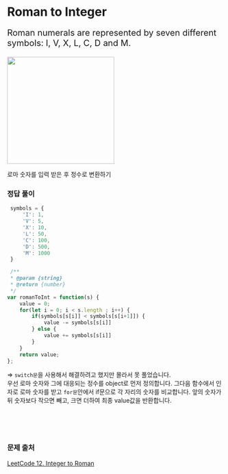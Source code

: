 # Roman to Integer

<p style='font-size: 20px'>Roman numerals are represented by seven different symbols: I, V, X, L, C, D and M.</p>

<img src='https://user-images.githubusercontent.com/92916958/201803781-35e774dc-4fc9-40e6-86fb-42b2e4d667a3.png' style='width: 250px'>

로마 숫자를 입력 받은 후 정수로 변환하기

### 정답 풀이

```javascript
 symbols = {
     'I': 1,
     'V': 5,
     'X': 10,
     'L': 50,
     'C': 100,
     'D': 500,
     'M': 1000
 }

 /**
 * @param {string} 
 * @return {number}
 */
var romanToInt = function(s) {
    value = 0;
    for(let i = 0; i < s.length ; i++) {
        if(symbols[s[i]] < symbols[s[i+1]]) {
            value -= symbols[s[i]]
        } else {
            value += symbols[s[i]]
        }
    }
    return value;
};
```
=> ```switch문```을 사용해서 해결하려고 했지만 몰라서 못 풀었습니다.<br />
우선 로마 숫자와 그에 대응되는 정수를 object로 먼저 정의합니다.
그다음 함수에서 인자로 로마 숫자를 받고 ```for문```안에서 if문으로 
각 자리의 숫자를 비교합니다. 앞의 숫자가 뒤 숫자보다 작으면 빼고, 크면 더하여 최종 value값을 반환합니다.

<br />
<br />
<br />

### 문제 출처
<a href='https://leetcode.com/problems/integer-to-roman/description/'>LeetCode 12. Integer to Roman</a>